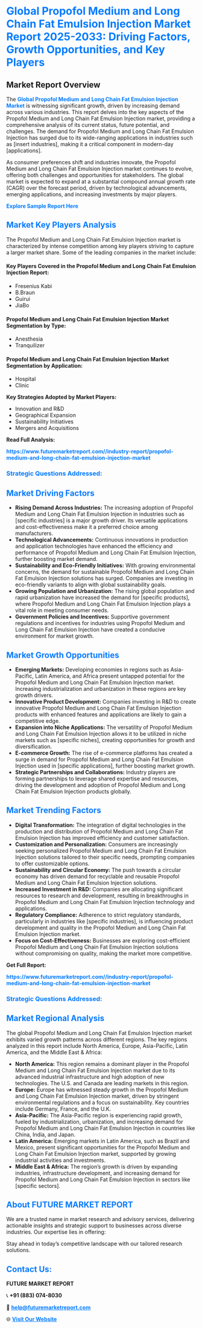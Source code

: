 <h1 style="color: #007BFF;">Global Propofol Medium and Long Chain Fat Emulsion Injection Market Report 2025-2033: Driving Factors, Growth Opportunities, and Key Players</h1>

<section id="overview">
<h2>Market Report Overview</h2>
<p>The <a href="https://www.futuremarketreport.com//industry-report/propofol-medium-and-long-chain-fat-emulsion-injection-market" style="color: #007BFF; text-decoration: none;"><strong>Global Propofol Medium and Long Chain Fat Emulsion Injection Market</strong></a> is witnessing significant growth, driven by increasing demand across various industries. This report delves into the key aspects of the Propofol Medium and Long Chain Fat Emulsion Injection market, providing a comprehensive analysis of its current status, future potential, and challenges. The demand for Propofol Medium and Long Chain Fat Emulsion Injection has surged due to its wide-ranging applications in industries such as [insert industries], making it a critical component in modern-day [applications].</p>
<p>As consumer preferences shift and industries innovate, the Propofol Medium and Long Chain Fat Emulsion Injection market continues to evolve, offering both challenges and opportunities for stakeholders. The global market is expected to expand at a substantial compound annual growth rate (CAGR) over the forecast period, driven by technological advancements, emerging applications, and increasing investments by major players.</p>
</section>

<section id="overview">
<p><a href="https://www.futuremarketreport.com//request-sample/reportId=55743" style="color: #007BFF; text-decoration: none;"><strong>Explore Sample Report Here</strong></a></p>
</section>

<section id="key-players">
<h2 style="color: #007BFF;">Market Key Players Analysis</h2>
<p>The Propofol Medium and Long Chain Fat Emulsion Injection market is characterized by intense competition among key players striving to capture a larger market share. Some of the leading companies in the market include:</p>
<h4>Key Players Covered in the Propofol Medium and Long Chain Fat Emulsion Injection Report:</h4>
<ul><li>Fresenius Kabi</li><li>B.Braun</li><li>Guirui</li><li>JiaBo</li></ul>
<h4>Propofol Medium and Long Chain Fat Emulsion Injection Market Segmentation by Type:</h4>
<ul><li>Anesthesia</li><li>Tranquilizer</li></ul>

<h4>Propofol Medium and Long Chain Fat Emulsion Injection Market Segmentation by Application:</h4>
<ul><li>Hospital</li><li>Clinic</li></ul>
<p><strong>Key Strategies Adopted by Market Players:</strong></p>
<ul>
<li>Innovation and R&D</li>
<li>Geographical Expansion</li>
<li>Sustainability Initiatives</li>
<li>Mergers and Acquisitions</li>
</ul>
</section>

<section>
<p><strong>Read Full Analysis: </strong></p><a href="https://www.futuremarketreport.com//industry-report/propofol-medium-and-long-chain-fat-emulsion-injection-market" style="color: #007BFF; text-decoration: none;"><strong>https://www.futuremarketreport.com//industry-report/propofol-medium-and-long-chain-fat-emulsion-injection-market</strong></a>
<h3 style="color: #007BFF;">Strategic Questions Addressed:</h3>
</section>

<section id="driving-factors">
<h2 style="color: #007BFF;">Market Driving Factors</h2>
<ul>
<li><strong>Rising Demand Across Industries:</strong> The increasing adoption of Propofol Medium and Long Chain Fat Emulsion Injection in industries such as [specific industries] is a major growth driver. Its versatile applications and cost-effectiveness make it a preferred choice among manufacturers.</li>
<li><strong>Technological Advancements:</strong> Continuous innovations in production and application technologies have enhanced the efficiency and performance of Propofol Medium and Long Chain Fat Emulsion Injection, further boosting market demand.</li>
<li><strong>Sustainability and Eco-Friendly Initiatives:</strong> With growing environmental concerns, the demand for sustainable Propofol Medium and Long Chain Fat Emulsion Injection solutions has surged. Companies are investing in eco-friendly variants to align with global sustainability goals.</li>
<li><strong>Growing Population and Urbanization:</strong> The rising global population and rapid urbanization have increased the demand for [specific products], where Propofol Medium and Long Chain Fat Emulsion Injection plays a vital role in meeting consumer needs.</li>
<li><strong>Government Policies and Incentives:</strong> Supportive government regulations and incentives for industries using Propofol Medium and Long Chain Fat Emulsion Injection have created a conducive environment for market growth.</li>
</ul>
</section>

<section id="growth-opportunities">
<h2 style="color: #007BFF;">Market Growth Opportunities</h2>
<ul>
<li><strong>Emerging Markets:</strong> Developing economies in regions such as Asia-Pacific, Latin America, and Africa present untapped potential for the Propofol Medium and Long Chain Fat Emulsion Injection market. Increasing industrialization and urbanization in these regions are key growth drivers.</li>
<li><strong>Innovative Product Development:</strong> Companies investing in R&D to create innovative Propofol Medium and Long Chain Fat Emulsion Injection products with enhanced features and applications are likely to gain a competitive edge.</li>
<li><strong>Expansion into Niche Applications:</strong> The versatility of Propofol Medium and Long Chain Fat Emulsion Injection allows it to be utilized in niche markets such as [specific niches], creating opportunities for growth and diversification.</li>
<li><strong>E-commerce Growth:</strong> The rise of e-commerce platforms has created a surge in demand for Propofol Medium and Long Chain Fat Emulsion Injection used in [specific applications], further boosting market growth.</li>
<li><strong>Strategic Partnerships and Collaborations:</strong> Industry players are forming partnerships to leverage shared expertise and resources, driving the development and adoption of Propofol Medium and Long Chain Fat Emulsion Injection products globally.</li>
</ul>
</section>

<section id="trending-factors">
<h2 style="color: #007BFF;">Market Trending Factors</h2>
<ul>
<li><strong>Digital Transformation:</strong> The integration of digital technologies in the production and distribution of Propofol Medium and Long Chain Fat Emulsion Injection has improved efficiency and customer satisfaction.</li>
<li><strong>Customization and Personalization:</strong> Consumers are increasingly seeking personalized Propofol Medium and Long Chain Fat Emulsion Injection solutions tailored to their specific needs, prompting companies to offer customizable options.</li>
<li><strong>Sustainability and Circular Economy:</strong> The push towards a circular economy has driven demand for recyclable and reusable Propofol Medium and Long Chain Fat Emulsion Injection solutions.</li>
<li><strong>Increased Investment in R&D:</strong> Companies are allocating significant resources to research and development, resulting in breakthroughs in Propofol Medium and Long Chain Fat Emulsion Injection technology and applications.</li>
<li><strong>Regulatory Compliance:</strong> Adherence to strict regulatory standards, particularly in industries like [specific industries], is influencing product development and quality in the Propofol Medium and Long Chain Fat Emulsion Injection market.</li>
<li><strong>Focus on Cost-Effectiveness:</strong> Businesses are exploring cost-efficient Propofol Medium and Long Chain Fat Emulsion Injection solutions without compromising on quality, making the market more competitive.</li>
</ul>
</section>

<section>
<p><strong>Get Full Report: </strong></p><a href="https://www.futuremarketreport.com//industry-report/propofol-medium-and-long-chain-fat-emulsion-injection-market" style="color: #007BFF; text-decoration: none;"><strong>https://www.futuremarketreport.com//industry-report/propofol-medium-and-long-chain-fat-emulsion-injection-market</strong></a>
<h3 style="color: #007BFF;">Strategic Questions Addressed:</h3>
</section>


<section id="regional-analysis">
<h2 style="color: #007BFF;">Market Regional Analysis</h2>
<p>The global Propofol Medium and Long Chain Fat Emulsion Injection market exhibits varied growth patterns across different regions. The key regions analyzed in this report include North America, Europe, Asia-Pacific, Latin America, and the Middle East & Africa:</p>
<ul>
<li><strong>North America:</strong> This region remains a dominant player in the Propofol Medium and Long Chain Fat Emulsion Injection market due to its advanced industrial infrastructure and high adoption of new technologies. The U.S. and Canada are leading markets in this region.</li>
<li><strong>Europe:</strong> Europe has witnessed steady growth in the Propofol Medium and Long Chain Fat Emulsion Injection market, driven by stringent environmental regulations and a focus on sustainability. Key countries include Germany, France, and the U.K.</li>
<li><strong>Asia-Pacific:</strong> The Asia-Pacific region is experiencing rapid growth, fueled by industrialization, urbanization, and increasing demand for Propofol Medium and Long Chain Fat Emulsion Injection in countries like China, India, and Japan.</li>
<li><strong>Latin America:</strong> Emerging markets in Latin America, such as Brazil and Mexico, present significant opportunities for the Propofol Medium and Long Chain Fat Emulsion Injection market, supported by growing industrial activities and investments.</li>
<li><strong>Middle East & Africa:</strong> The region’s growth is driven by expanding industries, infrastructure development, and increasing demand for Propofol Medium and Long Chain Fat Emulsion Injection in sectors like [specific sectors].</li>
</ul>
</section>

<footer>
<h2 style="color: #007BFF;">About FUTURE MARKET REPORT</h2>
<p>We are a trusted name in market research and advisory services, delivering actionable insights and strategic support to businesses across diverse industries. Our expertise lies in offering:</p>

<p>Stay ahead in today’s competitive landscape with our tailored research solutions.</p>

<h2 style="color: #007BFF;">Contact Us:</h2>
<p><strong>FUTURE MARKET REPORT</strong></p>
<p>📞 <strong>+91 (883) 074-8030</strong></p>
<p>📧 <strong><a href="mailto:help@futuremarketreport.com" style="color: #007BFF;">help@futuremarketreport.com</a></strong></p>
<p>🌐 <strong><a href="https://www.futuremarketreport.com/" style="color: #007BFF;">Visit Our Website</a></strong></p>
</footer>